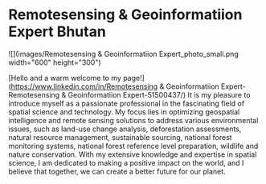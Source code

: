# Remotesensing & Geoinformatiion Expert Bhutan
![](images/Remotesensing & Geoinformatiion Expert_photo_small.png width="600" height="300")

[Hello and a warm welcome to my page!](https://www.linkedin.com/in/Remotesensing & Geoinformatiion Expert-Remotesensing & Geoinformatiion Expert-51500437/) It is my pleasure to introduce myself as a passionate professional in the fascinating field of spatial science and technology. My focus lies in optimizing geospatial intelligence and remote sensing solutions to address various environmental issues, such as land-use change analysis, deforestation assessments, natural resource management, sustainable sourcing, national forest monitoring systems, national forest reference level preparation, wildlife and nature conservation. With my extensive knowledge and expertise in spatial science, I am dedicated to making a positive impact on the world, and I believe that together, we can create a better future for our planet.
